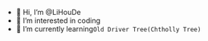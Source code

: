 - 👋 Hi, I’m @LiHouDe
- 👀 I’m interested in coding
- 🌱 I’m currently learning`Old Driver Tree(Chtholly Tree)`

<!---
LiHouDe/LiHouDe is a ✨ special ✨ repository because its `README.md` (this file) appears on your GitHub profile.
You can click the Preview link to take a look at your changes.
--->
